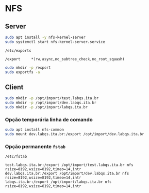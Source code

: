 # NFS

## Server

```sh
sudo apt install -y nfs-kernel-server
sudo systemctl start nfs-kernel-server.service
```

`/etc/exports`

```
/export     *(rw,async,no_subtree_check,no_root_squash)
```

```sh
sudo mkdir -p /export
sudo exportfs -a
```

## Client

```sh
sudo mkdir -p /opt/import/test.labqs.ita.br
sudo mkdir -p /opt/import/dev.labqs.ita.br
sudo mkdir -p /opt/import/labqs.ita.br
```

### Opção temporária linha de comando

```sh
sudo apt install nfs-common
sudo mount dev.labqs.ita.br:/export /opt/import/dev.labqs.ita.br
```

### Opção permanente `fstab`

`/etc/fstab`

```
test.labqs.ita.br:/export /opt/import/test.labqs.ita.br nfs rsize=8192,wsize=8192,timeo=14,intr
dev.labqs.ita.br:/export /opt/import/dev.labqs.ita.br nfs rsize=8192,wsize=8192,timeo=14,intr
labqs.ita.br:/export /opt/import/labqs.ita.br nfs rsize=8192,wsize=8192,timeo=14,intr
```
